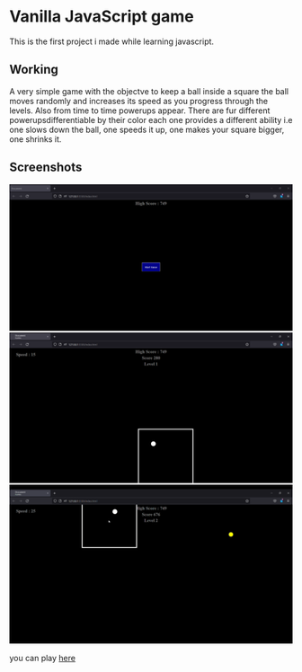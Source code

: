 # Vanilla JavaScript game
This is the first project i made while learning javascript.

## Working
A very simple game with the objectve to keep a ball inside a square the ball moves randomly and increases its speed as you progress through the levels. Also from time to time powerups appear. There are fur different powerupsdifferentiable by their color each one provides a different ability i.e one slows down the ball, one speeds it up, one makes your square bigger, one shrinks it.
## Screenshots

![start](./screenshots/Start.png)
![Game](./screenshots/GamePlay.png)
![Power up](./screenshots/powerUp.png)

you can play [here](https://sajeelhashmi.github.io/game/)